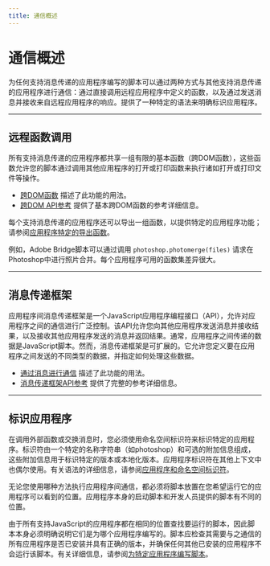```yaml
---
title: 通信概述
---
```

# 通信概述

为任何支持消息传递的应用程序编写的脚本可以通过两种方式与其他支持消息传递的应用程序进行通信：通过直接调用远程应用程序中定义的函数，以及通过发送消息并接收来自远程应用程序的响应。提供了一种特定的语法来明确标识应用程序。

---

## 远程函数调用

所有支持消息传递的应用程序都共享一组有限的基本函数（跨DOM函数），这些函数允许您的脚本通过调用其他应用程序的打开或打印函数来执行诸如打开或打印文件等操作。

- [跨DOM函数](../cross-dom-functions) 描述了此功能的用法。
- [跨DOM API参考](../cross-dom-functions#cross-dom-api-reference) 提供了基本跨DOM函数的参考详细信息。

每个支持消息传递的应用程序还可以导出一组函数，以提供特定的应用程序功能；请参阅[应用程序特定的导出函数](../cross-dom-functions#application-specific-exported-functions)。

例如，Adobe Bridge脚本可以通过调用 `photoshop.photomerge(files)` 请求在Photoshop中进行照片合并。每个应用程序可用的函数集差异很大。

---

## 消息传递框架

应用程序间消息传递框架是一个JavaScript应用程序编程接口（API），允许对应用程序之间的通信进行广泛控制。该API允许您向其他应用程序发送消息并接收结果，以及接收其他应用程序发送的消息并返回结果。通常，应用程序之间传递的数据是JavaScript脚本。然而，消息传递框架是可扩展的。它允许您定义要在应用程序之间发送的不同类型的数据，并指定如何处理这些数据。

- [通过消息进行通信](../communicating-through-messages) 描述了此功能的用法。
- [消息传递框架API参考](../messaging-framework-api-reference) 提供了完整的参考详细信息。

---

## 标识应用程序

在调用外部函数或交换消息时，您必须使用命名空间标识符来标识特定的应用程序。标识符由一个特定的名称字符串（如photoshop）和可选的附加信息组成，这些附加信息用于标识特定的版本或本地化版本。应用程序标识符在其他上下文中也偶尔使用。有关语法的详细信息，请参阅[应用程序和命名空间标识符](../application-and-namespace-specifiers)。

无论您使用哪种方法执行应用程序间通信，都必须将脚本放置在您希望运行它的应用程序可以看到的位置。应用程序本身的启动脚本和开发人员提供的脚本有不同的位置。

由于所有支持JavaScript的应用程序都在相同的位置查找要运行的脚本，因此脚本本身必须明确说明它们是为哪个应用程序编写的。脚本应检查其需要与之通信的所有应用程序是否已安装并具有正确的版本，并确保任何其他已安装的应用程序不会运行该脚本。有关详细信息，请参阅[为特定应用程序编写脚本](../../introduction/scripting-for-specific-applications)。
